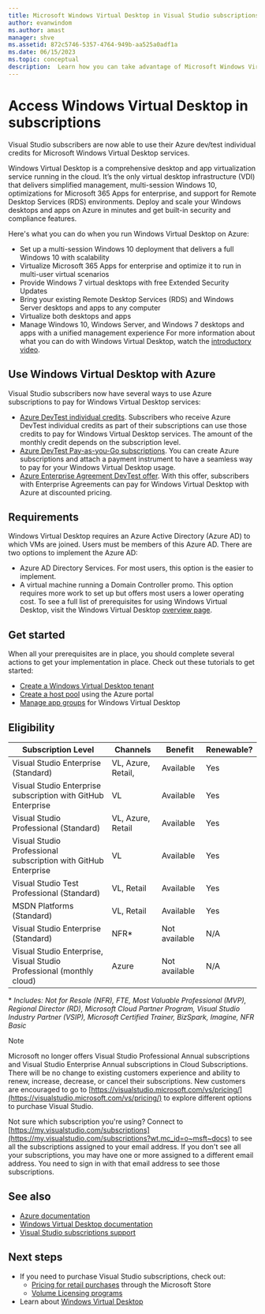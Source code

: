 ```yaml
---
title: Microsoft Windows Virtual Desktop in Visual Studio subscriptions | Microsoft Docs
author: evanwindom
ms.author: amast
manager: shve
ms.assetid: 872c5746-5357-4764-949b-aa525a0adf1a
ms.date: 06/15/2023
ms.topic: conceptual
description:  Learn how you can take advantage of Microsoft Windows Virtual Desktop via your Visual Studio subscription 
---
```


# Access Windows Virtual Desktop in subscriptions

Visual Studio subscribers are now able to use their Azure dev/test individual credits for Microsoft Windows Virtual Desktop services.  

Windows Virtual Desktop is a comprehensive desktop and app virtualization service running in the cloud. It’s the only virtual desktop infrastructure (VDI) that delivers simplified management, multi-session Windows 10, optimizations for Microsoft 365 Apps for enterprise, and support for Remote Desktop Services (RDS) environments. Deploy and scale your Windows desktops and apps on Azure in minutes and get built-in security and compliance features.

Here's what you can do when you run Windows Virtual Desktop on Azure:
+ Set up a multi-session Windows 10 deployment that delivers a full Windows 10 with scalability
+ Virtualize Microsoft 365 Apps for enterprise and optimize it to run in multi-user virtual scenarios
+ Provide Windows 7 virtual desktops with free Extended Security Updates
+ Bring your existing Remote Desktop Services (RDS) and Windows Server desktops and apps to any computer
+ Virtualize both desktops and apps
+ Manage Windows 10, Windows Server, and Windows 7 desktops and apps with a unified management experience
For more information about what you can do with Windows Virtual Desktop, watch the [introductory video](/azure/virtual-desktop/overview).

## Use Windows Virtual Desktop with Azure 

Visual Studio subscribers now have several ways to use Azure subscriptions to pay for Windows Virtual Desktop services:
+ [Azure DevTest individual credits](/azure/devtest/offer/quickstart-individual-credit).  Subscribers who receive Azure DevTest individual credits as part of their subscriptions can use those credits to pay for Windows Virtual Desktop services.  The amount of the monthly credit depends on the subscription level.
+ [Azure DevTest Pay-as-you-Go subscriptions](https://azure.microsoft.com/offers/ms-azr-0023p/).  You can create Azure subscriptions and attach a payment instrument to have a seamless way to pay for your Windows Virtual Desktop usage. 
+ [Azure Enterprise Agreement DevTest offer](/azure/devtest/offer/quickstart-create-enterprise-devtest-subscriptions).  With this offer, subscribers with Enterprise Agreements can pay for Windows Virtual Desktop with Azure at discounted pricing. 

## Requirements

Windows Virtual Desktop requires an Azure Active Directory (Azure AD) to which VMs are joined.  Users must be members of this Azure AD.  There are two options to implement the Azure AD:
+ Azure AD Directory Services.  For most users, this option is the easier to implement.
+ A virtual machine running a Domain Controller promo.  This option requires more work to set up but offers most users a lower operating cost.
To see a full list of prerequisites for using Windows Virtual Desktop, visit the Windows Virtual Desktop [overview page](/azure/virtual-desktop/overview#requirements). 

## Get started

When all your prerequisites are in place, you should complete several actions to get your implementation in place.  Check out these tutorials to get started:
+ [Create a Windows Virtual Desktop tenant](/azure/virtual-desktop/virtual-desktop-fall-2019/tenant-setup-azure-active-directory)
+ [Create a host pool](/azure/virtual-desktop/create-host-pools-azure-marketplace) using the Azure portal
+ [Manage app groups](/azure/virtual-desktop/manage-app-groups) for Windows Virtual Desktop

## Eligibility

| Subscription Level | Channels | Benefit  | Renewable? |
|--------------------|----------|----------|------------|
| Visual Studio Enterprise (Standard) | VL, Azure, Retail, | Available | Yes |
| Visual Studio Enterprise subscription with GitHub Enterprise  | VL | Available| Yes |
| Visual Studio Professional (Standard) | VL, Azure, Retail | Available | Yes |
| Visual Studio Professional subscription with GitHub Enterprise | VL | Available | Yes |
| Visual Studio Test Professional (Standard) | VL, Retail | Available| Yes |
| MSDN Platforms (Standard) | VL, Retail | Available | Yes |
| Visual Studio Enterprise (Standard)  | NFR* |Not available  | N/A |
| Visual Studio Enterprise, Visual Studio Professional (monthly cloud) | Azure | Not available | N/A |

\* *Includes:  Not for Resale (NFR), FTE, Most Valuable Professional (MVP), Regional Director (RD), Microsoft Cloud Partner Program, Visual Studio Industry Partner (VSIP), Microsoft Certified Trainer, BizSpark, Imagine, NFR Basic*

> [!NOTE]
> Microsoft no longer offers Visual Studio Professional Annual subscriptions and Visual Studio Enterprise Annual subscriptions in Cloud Subscriptions. There will be no change to existing customers experience and ability to renew, increase, decrease, or cancel their subscriptions. New customers are encouraged to go to [https://visualstudio.microsoft.com/vs/pricing/](https://visualstudio.microsoft.com/vs/pricing/) to explore different options to purchase Visual Studio.

Not sure which subscription you're using?  Connect to [https://my.visualstudio.com/subscriptions](https://my.visualstudio.com/subscriptions?wt.mc_id=o~msft~docs) to see all the subscriptions assigned to your email address. If you don't see all your subscriptions, you may have one or more assigned to a different email address.  You need to sign in with that email address to see those subscriptions.

## See also

+ [Azure documentation](/azure/)
+ [Windows Virtual Desktop documentation](/azure/virtual-desktop/)
+ [Visual Studio subscriptions support](https://my.visualstudio.com/gethelp)

## Next steps

+ If you need to purchase Visual Studio subscriptions, check out:
  + [Pricing for retail purchases](https://visualstudio.microsoft.com/vs/pricing/) through the Microsoft Store
  + [Volume Licensing programs](https://www.microsoft.com/licensing/default)
+ Learn about [Windows Virtual Desktop](/azure/virtual-desktop/overview)